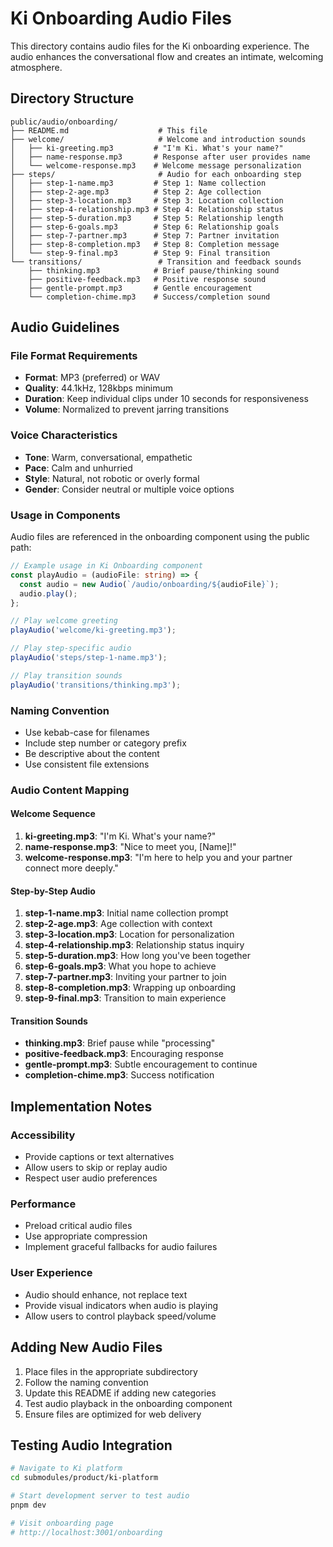 # Ki Onboarding Audio Files

This directory contains audio files for the Ki onboarding experience. The audio enhances the conversational flow and creates an intimate, welcoming atmosphere.

## Directory Structure

```
public/audio/onboarding/
├── README.md                    # This file
├── welcome/                     # Welcome and introduction sounds
│   ├── ki-greeting.mp3         # "I'm Ki. What's your name?"
│   ├── name-response.mp3       # Response after user provides name
│   └── welcome-response.mp3    # Welcome message personalization
├── steps/                       # Audio for each onboarding step
│   ├── step-1-name.mp3         # Step 1: Name collection
│   ├── step-2-age.mp3          # Step 2: Age collection  
│   ├── step-3-location.mp3     # Step 3: Location collection
│   ├── step-4-relationship.mp3 # Step 4: Relationship status
│   ├── step-5-duration.mp3     # Step 5: Relationship length
│   ├── step-6-goals.mp3        # Step 6: Relationship goals
│   ├── step-7-partner.mp3      # Step 7: Partner invitation
│   ├── step-8-completion.mp3   # Step 8: Completion message
│   └── step-9-final.mp3        # Step 9: Final transition
└── transitions/                 # Transition and feedback sounds
    ├── thinking.mp3            # Brief pause/thinking sound
    ├── positive-feedback.mp3   # Positive response sound
    ├── gentle-prompt.mp3       # Gentle encouragement
    └── completion-chime.mp3    # Success/completion sound
```

## Audio Guidelines

### File Format Requirements
- **Format**: MP3 (preferred) or WAV
- **Quality**: 44.1kHz, 128kbps minimum
- **Duration**: Keep individual clips under 10 seconds for responsiveness
- **Volume**: Normalized to prevent jarring transitions

### Voice Characteristics
- **Tone**: Warm, conversational, empathetic
- **Pace**: Calm and unhurried 
- **Style**: Natural, not robotic or overly formal
- **Gender**: Consider neutral or multiple voice options

### Usage in Components

Audio files are referenced in the onboarding component using the public path:

```typescript
// Example usage in Ki Onboarding component
const playAudio = (audioFile: string) => {
  const audio = new Audio(`/audio/onboarding/${audioFile}`);
  audio.play();
};

// Play welcome greeting
playAudio('welcome/ki-greeting.mp3');

// Play step-specific audio
playAudio('steps/step-1-name.mp3');

// Play transition sounds
playAudio('transitions/thinking.mp3');
```

### Naming Convention
- Use kebab-case for filenames
- Include step number or category prefix
- Be descriptive about the content
- Use consistent file extensions

### Audio Content Mapping

#### Welcome Sequence
1. **ki-greeting.mp3**: "I'm Ki. What's your name?"
2. **name-response.mp3**: "Nice to meet you, [Name]!"
3. **welcome-response.mp3**: "I'm here to help you and your partner connect more deeply."

#### Step-by-Step Audio
1. **step-1-name.mp3**: Initial name collection prompt
2. **step-2-age.mp3**: Age collection with context
3. **step-3-location.mp3**: Location for personalization
4. **step-4-relationship.mp3**: Relationship status inquiry
5. **step-5-duration.mp3**: How long you've been together
6. **step-6-goals.mp3**: What you hope to achieve
7. **step-7-partner.mp3**: Inviting your partner to join
8. **step-8-completion.mp3**: Wrapping up onboarding
9. **step-9-final.mp3**: Transition to main experience

#### Transition Sounds
- **thinking.mp3**: Brief pause while "processing"
- **positive-feedback.mp3**: Encouraging response
- **gentle-prompt.mp3**: Subtle encouragement to continue
- **completion-chime.mp3**: Success notification

## Implementation Notes

### Accessibility
- Provide captions or text alternatives
- Allow users to skip or replay audio
- Respect user audio preferences

### Performance
- Preload critical audio files
- Use appropriate compression
- Implement graceful fallbacks for audio failures

### User Experience
- Audio should enhance, not replace text
- Provide visual indicators when audio is playing
- Allow users to control playback speed/volume

## Adding New Audio Files

1. Place files in the appropriate subdirectory
2. Follow the naming convention
3. Update this README if adding new categories
4. Test audio playback in the onboarding component
5. Ensure files are optimized for web delivery

## Testing Audio Integration

```bash
# Navigate to Ki platform
cd submodules/product/ki-platform

# Start development server to test audio
pnpm dev

# Visit onboarding page
# http://localhost:3001/onboarding
```